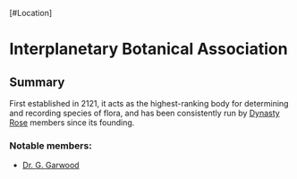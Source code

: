 [#Location]

# Interplanetary Botanical Association

## Summary

First established in 2121, it acts as the highest-ranking body for determining and recording species of flora, and has been consistently run by [Dynasty Rose](../Factions/Dynasty%20Roses.md) members since its founding.

### Notable members:
- [Dr. G. Garwood](../Influential%20Persons/Dr.%20G.%20Garwood.md)